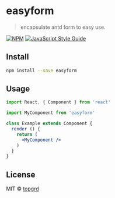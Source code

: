 # easyform

> encapsulate antd form to easy use.

[![NPM](https://img.shields.io/npm/v/easyform.svg)](https://www.npmjs.com/package/easyform) [![JavaScript Style Guide](https://img.shields.io/badge/code_style-standard-brightgreen.svg)](https://standardjs.com)

## Install

```bash
npm install --save easyform
```

## Usage

```jsx
import React, { Component } from 'react'

import MyComponent from 'easyform'

class Example extends Component {
  render () {
    return (
      <MyComponent />
    )
  }
}
```

## License

MIT © [topgrd](https://github.com/topgrd)
